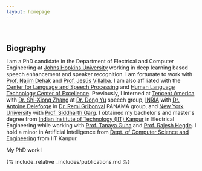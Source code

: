 ```yaml
---
layout: homepage
---
```


<h1 id="about-me"></h1>

<h2 style="margin: 60px 0px 10px;">Biography</h2>

I am a PhD candidate in the Department of Electrical and Computer Engineering at [Johns Hopkins University](https://engineering.jhu.edu/ece/) working in deep learning based speech enhancement and speaker recognition. I am fortunate to work with [Prof. Najim Dehak](https://engineering.jhu.edu/faculty/najim-dehak) and [Prof. Jesús Villalba](https://engineering.jhu.edu/faculty/jesus-villalba). I am also affiliated with the [Center for Language and Speech Processing](https://www.clsp.jhu.edu/) and [Human Language Technology Center of Excellence](https://hltcoe.jhu.edu/). Previously, I interned at [Tencent America](https://www.tencent.com/en-us/index.html) with [Dr. Shi-Xiong Zhang](https://scholar.google.com/citations?user=4nGncN4AAAAJ&hl=en) at [Dr. Dong Yu](https://scholar.google.com/citations?user=tMY31_gAAAAJ) speech group, [INRIA](https://www.inria.fr/en) with [Dr. Antoine Deleforge](https://members.loria.fr/ADeleforge/) in [Dr. Remi Gribonval](https://people.irisa.fr/Remi.Gribonval/) PANAMA group, and [New York University](https://engineering.nyu.edu/) with [Prof. Siddharth Garg](https://engineering.nyu.edu/faculty/siddharth-garg). I obtained my bachelor's and master's degree from [Indian Institute of Technology (IIT) Kanpur](https://iitk.ac.in/ee/) in Electrical Engineering while working with [Prof. Tanaya Guha](https://www.tanayag.com/) and [Prof. Rajesh Hegde](http://home.iitk.ac.in/~rhegde/). I hold a minor in Artificial Intelligence from [Dept. of Computer Science and Engineering](https://cse.iitk.ac.in/) from IIT Kanpur.

My PhD work l

<!-- I received my Ph.D. in Computer Science at [Max Planck Institute for Informatics](https://www.mpi-inf.mpg.de/), where I was fortunate to be advised by [Prof. Bernt Schiele](https://people.mpi-inf.mpg.de/~schiele/) and [Prof. Qianru Sun](https://qianrusun.com/). As part of the [European Laboratory for Learning and Intelligent Systems (ELLIS) Ph.D. Program](https://ellis.eu/phd-postdoc), I was also co-supervised by [Dr. Christian Rupprecht](https://chrirupp.github.io/) and [Prof. Andrea Vedaldi](https://www.robots.ox.ac.uk/~vedaldi/) in the [Visual Geometry Group (VGG)](https://www.robots.ox.ac.uk/~vgg/) at the [University of Oxford](https://www.ox.ac.uk/). From 2018 to 2019, I was a research intern at the [National University of Singapore](https://www.comp.nus.edu.sg/), working with [Prof. Tat-Seng Chua](https://www.chuatatseng.com/) and [Prof. Qianru Sun](https://qianrusun.com/). Prior to this, I obtained my bachelor’s degree from [Tianjin University](http://www.tju.edu.cn/english/index.htm).  -->

<!-- My research lies at the intersection of **computer vision** and **machine learning** -- with a special focus on building intelligent visual systems that are continual and data-efficient. My research interests include **continual learning**, **few-shot learning**, **semi-supervised learning**, **generative models**, **3D geometry models**, and **medical imaging**. -->

<!-- <strong style="color:#e74d3c; font-weight:600"><strong style="color:#e74d3c; font-weight:600">I am currently on the 2023-2024 academic job market, looking for faculty positions in CS, CSE, ECE, IEOR, etc., related to Artificial Intelligence, Computer Vision, and Machine Learning. Please feel free to contact me if you are interested. I am also happy to give talks on my research in related seminars.</strong></strong> -->

<!-- {% include_relative _includes/news.md %} -->

{% include_relative _includes/publications.md %}

<!-- {% include_relative _includes/teaching.md %} -->

<!-- {% include_relative _includes/talks.md %} -->

<!-- {% include_relative _includes/services.md %} -->

<!-- {% include_relative _includes/contact.md %} -->
